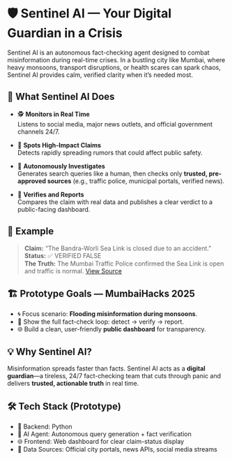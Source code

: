 # 🛡️ Sentinel AI — Your Digital Guardian in a Crisis

Sentinel AI is an autonomous fact-checking agent designed to combat misinformation during real-time crises. In a bustling city like Mumbai, where heavy monsoons, transport disruptions, or health scares can spark chaos, Sentinel AI provides calm, verified clarity when it’s needed most.

## 🚀 What Sentinel AI Does

- 🕵️ **Monitors in Real Time**  
  Listens to social media, major news outlets, and official government channels 24/7.

- 📡 **Spots High-Impact Claims**  
  Detects rapidly spreading rumors that could affect public safety.

- 🤖 **Autonomously Investigates**  
  Generates search queries like a human, then checks only **trusted, pre-approved sources** (e.g., traffic police, municipal portals, verified news).

- 📢 **Verifies and Reports**  
  Compares the claim with real data and publishes a clear verdict to a public-facing dashboard.

## 🧠 Example

> **Claim:** “The Bandra-Worli Sea Link is closed due to an accident.”  
> **Status:** ✅ VERIFIED FALSE  
> **The Truth:** The Mumbai Traffic Police confirmed the Sea Link is open and traffic is normal. [View Source](#)

## 🏗️ Prototype Goals — MumbaiHacks 2025

- 🌀 Focus scenario: **Flooding misinformation during monsoons**.  
- 🔁 Show the full fact-check loop: detect → verify → report.  
- 🌐 Build a clean, user-friendly **public dashboard** for transparency.

## 💡 Why Sentinel AI?

Misinformation spreads faster than facts. Sentinel AI acts as a **digital guardian**—a tireless, 24/7 fact-checking team that cuts through panic and delivers **trusted, actionable truth** in real time.

## 🛠️ Tech Stack (Prototype)
- 🐍 Backend: Python  
- 🤖 AI Agent: Autonomous query generation + fact verification  
- 🌐 Frontend: Web dashboard for clear claim-status display  
- 🔗 Data Sources: Official city portals, news APIs, social media streams


